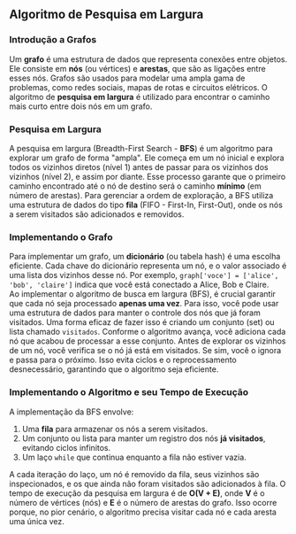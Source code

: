 ## Algoritmo de Pesquisa em Largura

### Introdução a Grafos

Um **grafo** é uma estrutura de dados que representa conexões entre objetos. Ele consiste em **nós** (ou vértices) e **arestas**, que são as ligações entre esses nós. Grafos são usados para modelar uma ampla gama de problemas, como redes sociais, mapas de rotas e circuitos elétricos. O algoritmo de **pesquisa em largura** é utilizado para encontrar o caminho mais curto entre dois nós em um grafo.

### Pesquisa em Largura

A pesquisa em largura (Breadth-First Search - **BFS**) é um algoritmo para explorar um grafo de forma "ampla". Ele começa em um nó inicial e explora todos os vizinhos diretos (nível 1) antes de passar para os vizinhos dos vizinhos (nível 2), e assim por diante. Esse processo garante que o primeiro caminho encontrado até o nó de destino será o caminho **mínimo** (em número de arestas). Para gerenciar a ordem de exploração, a BFS utiliza uma estrutura de dados do tipo **fila** (FIFO - First-In, First-Out), onde os nós a serem visitados são adicionados e removidos.

### Implementando o Grafo

Para implementar um grafo, um **dicionário** (ou tabela hash) é uma escolha eficiente. Cada chave do dicionário representa um nó, e o valor associado é uma lista dos vizinhos desse nó. Por exemplo, `graph['voce'] = ['alice', 'bob', 'claire']` indica que você está conectado a Alice, Bob e Claire.   
Ao implementar o algoritmo de busca em largura (BFS), é crucial garantir que cada nó seja processado **apenas uma vez**. Para isso, você pode usar uma estrutura de dados para manter o controle dos nós que já foram visitados.
Uma forma eficaz de fazer isso é criando um conjunto (set) ou lista chamado `visitados`. Conforme o algoritmo avança, você adiciona cada nó que acabou de processar a esse conjunto. Antes de explorar os vizinhos de um nó, você verifica se o nó já está em visitados. Se sim, você o ignora e passa para o próximo. Isso evita ciclos e o reprocessamento desnecessário, garantindo que o algoritmo seja eficiente.

### Implementando o Algoritmo e seu Tempo de Execução

A implementação da BFS envolve:

1.  Uma **fila** para armazenar os nós a serem visitados.
2.  Um conjunto ou lista para manter um registro dos nós **já visitados**, evitando ciclos infinitos.
3.  Um laço `while` que continua enquanto a fila não estiver vazia.

A cada iteração do laço, um nó é removido da fila, seus vizinhos são inspecionados, e os que ainda não foram visitados são adicionados à fila. O tempo de execução da pesquisa em largura é de **O(V + E)**, onde **V** é o número de vértices (nós) e **E** é o número de arestas do grafo. Isso ocorre porque, no pior cenário, o algoritmo precisa visitar cada nó e cada aresta uma única vez.
